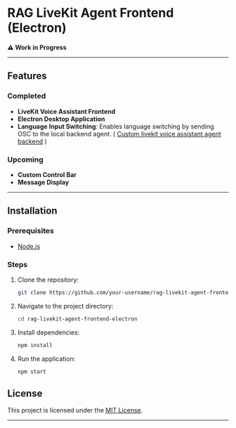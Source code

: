 
# RAG LiveKit Agent Frontend (Electron)

**⚠️ Work in Progress**

---

## Features

### Completed
- **LiveKit Voice Assistant Frontend**
- **Electron Desktop Application**
- **Language Input Switching**: Enables language switching by sending OSC to the local backend agent. ( [Custom livekit voice assistant agent backend](https://github.com/yogpki/rag-livekit-agent-backend) )

### Upcoming
- **Custom Control Bar**
- **Message Display**

---

## Installation

### Prerequisites
- [Node.js](https://nodejs.org/) 


### Steps
1. Clone the repository:
   ```bash
   git clone https://github.com/your-username/rag-livekit-agent-frontend-electron.git
   ```
2. Navigate to the project directory:
   ```bash
   cd rag-livekit-agent-frontend-electron
   ```
3. Install dependencies:
   ```bash
   npm install
   ```
4. Run the application:
   ```bash
   npm start
   ```



## License

This project is licensed under the [MIT License](LICENSE).

---
